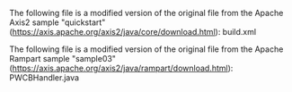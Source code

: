 The following file is a modified version of the original file from the Apache Axis2 sample "quickstart" (https://axis.apache.org/axis2/java/core/download.html):
build.xml

The following file is a modified version of the original file from the Apache Rampart sample "sample03" (https://axis.apache.org/axis2/java/rampart/download.html):
PWCBHandler.java
